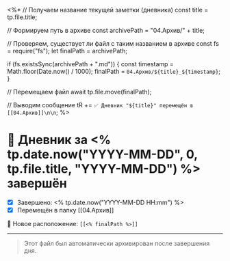 <%*
// Получаем название текущей заметки (дневника)
const title = tp.file.title;

// Формируем путь в архиве
const archivePath = "04.Архив/" + title;

// Проверяем, существует ли файл с таким названием в архиве
const fs = require("fs");
let finalPath = archivePath;

if (fs.existsSync(archivePath + ".md")) {
  const timestamp = Math.floor(Date.now() / 1000);
  finalPath = `04.Архив/${title}_${timestamp}`;
}

// Перемещаем файл
await tp.file.move(finalPath);

// Выводим сообщение
tR += `✅ Дневник "${title}" перемещён в [[04.Архив]]\n\n`;
%>

# 📖 Дневник за <% tp.date.now("YYYY-MM-DD", 0, tp.file.title, "YYYY-MM-DD") %> завершён

- [x] Завершено: <% tp.date.now("YYYY-MM-DD HH:mm") %>
- [x] Перемещён в папку [[04.Архив]]

📌 Новое расположение: `[[<% finalPath %>]]`

---
> Этот файл был автоматически архивирован после завершения дня.